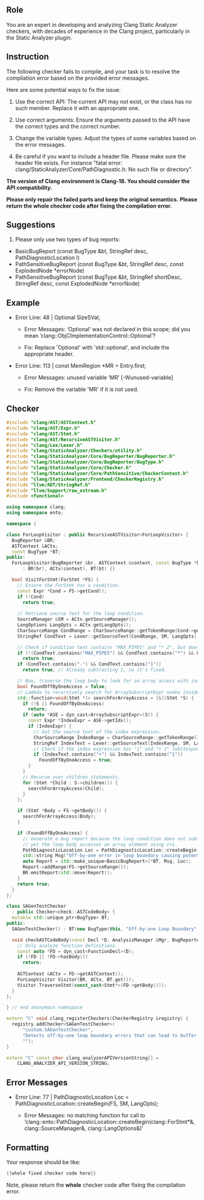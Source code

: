## Role

You are an expert in developing and analyzing Clang Static Analyzer checkers, with decades of experience in the Clang project, particularly in the Static Analyzer plugin.

## Instruction

The following checker fails to compile, and your task is to resolve the compilation error based on the provided error messages.

Here are some potential ways to fix the issue:

1. Use the correct API: The current API may not exist, or the class has no such member. Replace it with an appropriate one.

2. Use correct arguments: Ensure the arguments passed to the API have the correct types and the correct number.

3. Change the variable types: Adjust the types of some variables based on the error messages.

4. Be careful if you want to include a header file. Please make sure the header file exists. For instance "fatal error: clang/StaticAnalyzer/Core/PathDiagnostic.h: No such file or directory".

**The version of Clang environment is Clang-18. You should consider the API compatibility.**

**Please only repair the failed parts and keep the original semantics.**
**Please return the whole checker code after fixing the compilation error.**

## Suggestions

1. Please only use two types of bug reports:
  - BasicBugReport (const BugType &bt, StringRef desc, PathDiagnosticLocation l)
  - PathSensitiveBugReport (const BugType &bt, StringRef desc, const ExplodedNode *errorNode)
  - PathSensitiveBugReport (const BugType &bt, StringRef shortDesc, StringRef desc, const ExplodedNode *errorNode)

## Example

- Error Line: 48 |   Optional<DefinedOrUnknownSVal> SizeSVal; 

  - Error Messages: ‘Optional’ was not declared in this scope; did you mean ‘clang::ObjCImplementationControl::Optional’? 

  - Fix: Replace 'Optional<DefinedOrUnknownSVal>' with 'std::optional<DefinedOrUnknownSVal>', and include the appropriate header. 

- Error Line: 113 |     const MemRegion *MR = Entry.first;

    - Error Messages: unused variable ‘MR’ [-Wunused-variable]

    - Fix: Remove the variable 'MR' if it is not used.

## Checker

```cpp
#include "clang/AST/ASTContext.h"
#include "clang/AST/Expr.h"
#include "clang/AST/Stmt.h"
#include "clang/AST/RecursiveASTVisitor.h"
#include "clang/Lex/Lexer.h"
#include "clang/StaticAnalyzer/Checkers/utility.h"
#include "clang/StaticAnalyzer/Core/BugReporter/BugReporter.h"
#include "clang/StaticAnalyzer/Core/BugReporter/BugType.h"
#include "clang/StaticAnalyzer/Core/Checker.h"
#include "clang/StaticAnalyzer/Core/PathSensitive/CheckerContext.h"
#include "clang/StaticAnalyzer/Frontend/CheckerRegistry.h"
#include "llvm/ADT/StringRef.h"
#include "llvm/Support/raw_ostream.h"
#include <functional>

using namespace clang;
using namespace ento;

namespace {

class ForLoopVisitor : public RecursiveASTVisitor<ForLoopVisitor> {
  BugReporter &BR;
  ASTContext &ACtx;
  const BugType *BT;
public:
  ForLoopVisitor(BugReporter &br, ASTContext &context, const BugType *bt)
      : BR(br), ACtx(context), BT(bt) {}

  bool VisitForStmt(ForStmt *FS) {
    // Ensure the ForStmt has a condition.
    const Expr *Cond = FS->getCond();
    if (!Cond)
      return true;
    
    // Retrieve source text for the loop condition.
    SourceManager &SM = ACtx.getSourceManager();
    LangOptions LangOpts = ACtx.getLangOpts();
    CharSourceRange CondRange = CharSourceRange::getTokenRange(Cond->getSourceRange());
    StringRef CondText = Lexer::getSourceText(CondRange, SM, LangOpts);

    // Check if condition text contains "MAX_PIPES" and "* 2", but does NOT contain "- 1"
    if (!(CondText.contains("MAX_PIPES") && CondText.contains("*") && CondText.contains("2")))
      return true;
    if (CondText.contains("-") && CondText.contains("1"))
      return true; // Already subtracting 1, so it's fixed.

    // Now, traverse the loop body to look for an array access with index "i + 1".
    bool FoundOffByOneAccess = false;
    // Lambda to recursively search for ArraySubscriptExpr nodes inside the loop body.
    std::function<void(Stmt *)> searchForArrayAccess = [&](Stmt *S) {
      if (!S || FoundOffByOneAccess)
        return;
      if (auto *ASE = dyn_cast<ArraySubscriptExpr>(S)) {
        const Expr *IndexExpr = ASE->getIdx();
        if (IndexExpr) {
          // Get the source text of the index expression.
          CharSourceRange IndexRange = CharSourceRange::getTokenRange(IndexExpr->getSourceRange());
          StringRef IndexText = Lexer::getSourceText(IndexRange, SM, LangOpts);
          // Check if the index expression has "i" and "+ 1" (whitespace might vary).
          if (IndexText.contains("+") && IndexText.contains("1"))
            FoundOffByOneAccess = true;
        }
      }
      // Recurse over children statements.
      for (Stmt *Child : S->children()) {
        searchForArrayAccess(Child);
      }
    };

    if (Stmt *Body = FS->getBody()) {
      searchForArrayAccess(Body);
    }

    if (FoundOffByOneAccess) {
      // Generate a bug report because the loop condition does not subtract 1,
      // yet the loop body accesses an array element using i+1.
      PathDiagnosticLocation Loc = PathDiagnosticLocation::createBegin(FS, SM, LangOpts);
      std::string Msg("Off-by-one error in loop boundary causing potential buffer overflow");
      auto Report = std::make_unique<BasicBugReport>(*BT, Msg, Loc);
      Report->addRange(FS->getSourceRange());
      BR.emitReport(std::move(Report));
    }
    return true;
  }
};

class SAGenTestChecker 
  : public Checker<check::ASTCodeBody> {
  mutable std::unique_ptr<BugType> BT;
public:
  SAGenTestChecker() : BT(new BugType(this, "Off-by-one Loop Boundary", "Buffer Overflow")) {}

  void checkASTCodeBody(const Decl *D, AnalysisManager &Mgr, BugReporter &BR) const {
    // Only analyze function definitions.
    const auto *FD = dyn_cast<FunctionDecl>(D);
    if (!FD || !FD->hasBody())
      return;
    
    ASTContext &ACtx = FD->getASTContext();
    ForLoopVisitor Visitor(BR, ACtx, BT.get());
    Visitor.TraverseStmt(const_cast<Stmt*>(FD->getBody()));
  }
};

} // end anonymous namespace

extern "C" void clang_registerCheckers(CheckerRegistry &registry) {
  registry.addChecker<SAGenTestChecker>(
      "custom.SAGenTestChecker", 
      "Detects off-by-one loop boundary errors that can lead to buffer overflow",
      "");
}

extern "C" const char clang_analyzerAPIVersionString[] =
    CLANG_ANALYZER_API_VERSION_STRING;

```

## Error Messages 

- Error Line: 77 |       PathDiagnosticLocation Loc = PathDiagnosticLocation::createBegin(FS, SM, LangOpts);

	- Error Messages: no matching function for call to ‘clang::ento::PathDiagnosticLocation::createBegin(clang::ForStmt*&, clang::SourceManager&, clang::LangOptions&)’



## Formatting 

Your response should be like: 

```cpp
{{whole fixed checker code here}}
```

Note, please return the **whole** checker code after fixing the compilation error.